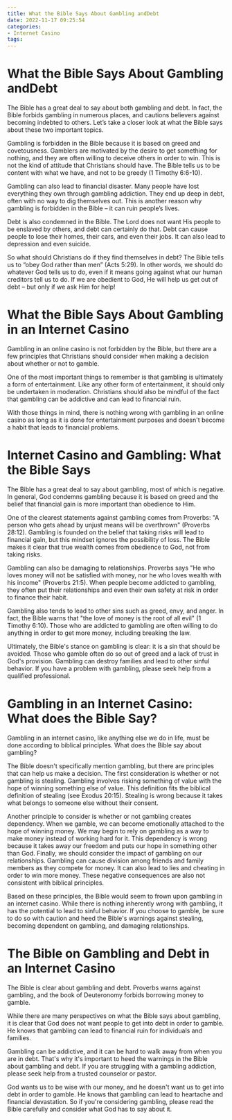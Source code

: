 ```yaml
---
title: What the Bible Says About Gambling andDebt
date: 2022-11-17 09:25:54
categories:
- Internet Casino
tags:
---
```



#  What the Bible Says About Gambling andDebt

The Bible has a great deal to say about both gambling and debt. In fact, the Bible forbids gambling in numerous places, and cautions believers against becoming indebted to others. Let’s take a closer look at what the Bible says about these two important topics.

Gambling is forbidden in the Bible because it is based on greed and covetousness. Gamblers are motivated by the desire to get something for nothing, and they are often willing to deceive others in order to win. This is not the kind of attitude that Christians should have. The Bible tells us to be content with what we have, and not to be greedy (1 Timothy 6:6-10).

Gambling can also lead to financial disaster. Many people have lost everything they own through gambling addiction. They end up deep in debt, often with no way to dig themselves out. This is another reason why gambling is forbidden in the Bible – it can ruin people’s lives.

Debt is also condemned in the Bible. The Lord does not want His people to be enslaved by others, and debt can certainly do that. Debt can cause people to lose their homes, their cars, and even their jobs. It can also lead to depression and even suicide.

So what should Christians do if they find themselves in debt? The Bible tells us to “obey God rather than men” (Acts 5:29). In other words, we should do whatever God tells us to do, even if it means going against what our human creditors tell us to do. If we are obedient to God, He will help us get out of debt – but only if we ask Him for help!

#  What the Bible Says About Gambling in an Internet Casino

Gambling in an online casino is not forbidden by the Bible, but there are a few principles that Christians should consider when making a decision about whether or not to gamble.

One of the most important things to remember is that gambling is ultimately a form of entertainment. Like any other form of entertainment, it should only be undertaken in moderation. Christians should also be mindful of the fact that gambling can be addictive and can lead to financial ruin.

With those things in mind, there is nothing wrong with gambling in an online casino as long as it is done for entertainment purposes and doesn't become a habit that leads to financial problems.

#  Internet Casino and Gambling: What the Bible Says

The Bible has a great deal to say about gambling, most of which is negative. In general, God condemns gambling because it is based on greed and the belief that financial gain is more important than obedience to Him.

One of the clearest statements against gambling comes from Proverbs: "A person who gets ahead by unjust means will be overthrown" (Proverbs 28:12). Gambling is founded on the belief that taking risks will lead to financial gain, but this mindset ignores the possibility of loss. The Bible makes it clear that true wealth comes from obedience to God, not from taking risks.

Gambling can also be damaging to relationships. Proverbs says "He who loves money will not be satisfied with money, nor he who loves wealth with his income" (Proverbs 21:5). When people become addicted to gambling, they often put their relationships and even their own safety at risk in order to finance their habit.

Gambling also tends to lead to other sins such as greed, envy, and anger. In fact, the Bible warns that "the love of money is the root of all evil" (1 Timothy 6:10). Those who are addicted to gambling are often willing to do anything in order to get more money, including breaking the law.

Ultimately, the Bible's stance on gambling is clear: it is a sin that should be avoided. Those who gamble often do so out of greed and a lack of trust in God's provision. Gambling can destroy families and lead to other sinful behavior. If you have a problem with gambling, please seek help from a qualified professional.

#  Gambling in an Internet Casino: What does the Bible Say?

Gambling in an internet casino, like anything else we do in life, must be done according to biblical principles. What does the Bible say about gambling?

The Bible doesn't specifically mention gambling, but there are principles that can help us make a decision. The first consideration is whether or not gambling is stealing. Gambling involves risking something of value with the hope of winning something else of value. This definition fits the biblical definition of stealing (see Exodus 20:15). Stealing is wrong because it takes what belongs to someone else without their consent.

Another principle to consider is whether or not gambling creates dependency. When we gamble, we can become emotionally attached to the hope of winning money. We may begin to rely on gambling as a way to make money instead of working hard for it. This dependency is wrong because it takes away our freedom and puts our hope in something other than God. Finally, we should consider the impact of gambling on our relationships. Gambling can cause division among friends and family members as they compete for money. It can also lead to lies and cheating in order to win more money. These negative consequences are also not consistent with biblical principles.

Based on these principles, the Bible would seem to frown upon gambling in an internet casino. While there is nothing inherently wrong with gambling, it has the potential to lead to sinful behavior. If you choose to gamble, be sure to do so with caution and heed the Bible's warnings against stealing, becoming dependent on gambling, and damaging relationships.

#  The Bible on Gambling and Debt in an Internet Casino

The Bible is clear about gambling and debt. Proverbs warns against gambling, and the book of Deuteronomy forbids borrowing money to gamble.

While there are many perspectives on what the Bible says about gambling, it is clear that God does not want people to get into debt in order to gamble. He knows that gambling can lead to financial ruin for individuals and families.

Gambling can be addictive, and it can be hard to walk away from when you are in debt. That's why it's important to heed the warnings in the Bible about gambling and debt. If you are struggling with a gambling addiction, please seek help from a trusted counselor or pastor.

God wants us to be wise with our money, and he doesn't want us to get into debt in order to gamble. He knows that gambling can lead to heartache and financial devastation. So if you're considering gambling, please read the Bible carefully and consider what God has to say about it.